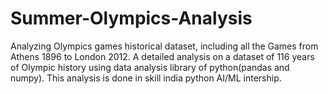 # Summer-Olympics-Analysis
Analyzing Olympics games historical dataset, including all the Games from Athens 1896 to London 2012.
A detailed analysis on a dataset of 116 years of Olympic history using data analysis library of python(pandas and numpy).
This analysis is done in skill india python AI/ML intership.
